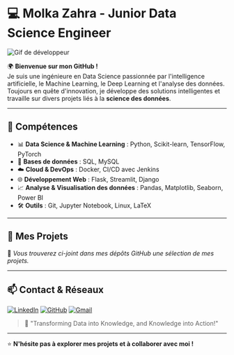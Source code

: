 # 💻 Molka Zahra - Junior Data Science Engineer 

![Gif de développeur](https://giphy.com/gifs/PizzaNinjas-programmer-pizza-ninjas-pizzaninjas-78XCFBGOlS6keY1Bil)

🌍 **Bienvenue sur mon GitHub !**  
Je suis une ingénieure en Data Science passionnée par l'intelligence artificielle, le Machine Learning, le Deep Learning et l'analyse des données. Toujours en quête d'innovation, je développe des solutions intelligentes et travaille sur divers projets liés à la **science des données**.

---

## 🚀 **Compétences**
- 📊 **Data Science & Machine Learning** : Python, Scikit-learn, TensorFlow, PyTorch  
- 💾 **Bases de données** : SQL, MySQL  
- ☁️ **Cloud & DevOps** : Docker, CI/CD avec Jenkins  
- 🌐 **Développement Web** : Flask, Streamlit, Django  
- 📈 **Analyse & Visualisation des données** : Pandas, Matplotlib, Seaborn, Power BI  
- 🛠️ **Outils** : Git, Jupyter Notebook, Linux, LaTeX  

---

## 📌 **Mes Projets**
📂 *Vous trouverez ci-joint dans mes dépôts GitHub une sélection de mes projets.*  

---

## 📫 **Contact & Réseaux**
[![LinkedIn](https://img.shields.io/badge/LinkedIn-%230077B5.svg?&style=for-the-badge&logo=linkedin&logoColor=white)](https://www.linkedin.com/in/molka-zahra-9433472a0/)
[![GitHub](https://img.shields.io/badge/GitHub-100000?style=for-the-badge&logo=github&logoColor=white)](https://github.com/MolkaZahra)
[![Gmail](https://img.shields.io/badge/Gmail-D14836?style=for-the-badge&logo=gmail&logoColor=white)](molka.zahra@esprit.tn)


> 🚀 "Transforming Data into Knowledge, and Knowledge into Action!"

---

⭐️ **N'hésite pas à explorer mes projets et à collaborer avec moi !**  
